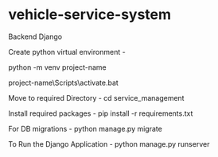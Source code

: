 # vehicle-service-system

Backend Django

Create python virtual environment -

python -m venv project-name

project-name\Scripts\activate.bat

Move to required Directory - cd service_management

Install required packages - pip install -r requirements.txt

For DB migrations - python manage.py migrate

To Run the Django Application - python manage.py runserver

